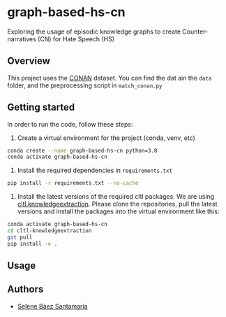 # graph-based-hs-cn

Exploring the usage of episodic knowledge graphs to create Counter-narratives (CN) for Hate Speech (HS)

## Overview

This project uses the [CONAN](https://github.com/marcoguerini/CONAN/tree/master) dataset. You can find the dat ain
the `data` folder, and the preprocessing script
in `match_conan.py`

## Getting started

In order to run the code, follow these steps:

1) Create a virtual environment for the project (conda, venv, etc)

```bash
conda create --name graph-based-hs-cn python=3.8
conda activate graph-based-hs-cn
```

1) Install the required dependencies in `requirements.txt`

```bash
pip install -r requirements.txt --no-cache
```

1) Install the latest versions of the required cltl packages. We are
   using [cltl.knowledgeextraction](https://github.com/leolani/cltl-knowledgeextraction). Please clone the repositories,
   pull the latest versions and install the packages into the virtual environment like this:

```bash
conda activate graph-based-hs-cn
cd cltl-knowledgeextraction
git pull
pip install -e .
```

## Usage

## Authors

* [Selene Báez Santamaría](https://selbaez.github.io/)



